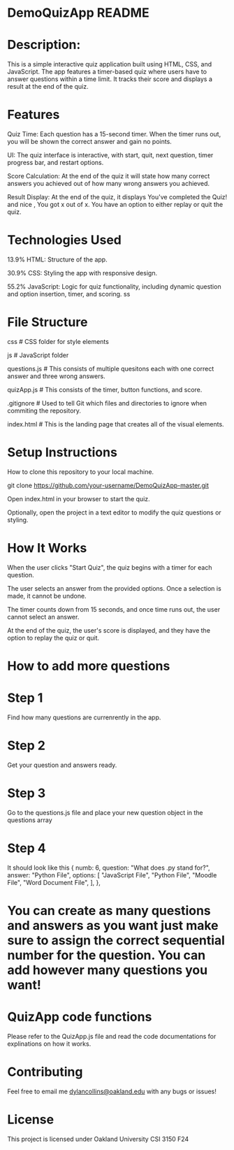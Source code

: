 # DemoQuizApp README

# Description: 

This is a simple interactive quiz application built using HTML, CSS, and JavaScript. The app features a timer-based quiz where users have to answer questions within a time limit. It tracks their score and displays a result at the end of the quiz. 

# Features

Quiz Time: Each question has a 15-second timer. When the timer runs out, you will be shown the correct answer and gain no points.

UI: The quiz interface is interactive, with start, quit, next question, timer progress bar, and restart options.

Score Calculation: At the end of the quiz it will state how many correct answers you achieved out of how many wrong answers you achieved.

Result Display: At the end of the quiz, it displays You've completed the Quiz! and nice , You got x out of x. You have an option to either replay or quit the quiz.

# Technologies Used

13.9% HTML: Structure of the app.

30.9% CSS: Styling the app with responsive design.

55.2% JavaScript: Logic for quiz functionality, including dynamic question and option insertion, timer, and scoring.
ss
# File Structure

css  # CSS folder for style elements


js    # JavaScript folder

questions.js  # This consists of multiple quesitons each with one correct answer and three wrong answers.

quizApp.js  # This consists of the timer, button functions, and score.

.gitignore         # Used to tell Git which files and directories to ignore when commiting the repository.

index.html         # This is the landing page that creates all of the visual elements.

# Setup Instructions

How to clone this repository to your local machine.

git clone https://github.com/your-username/DemoQuizApp-master.git

Open index.html in your browser to start the quiz.

Optionally, open the project in a text editor to modify the quiz questions or styling.

# How It Works

When the user clicks "Start Quiz", the quiz begins with a timer for each question.

The user selects an answer from the provided options. Once a selection is made, it cannot be undone.

The timer counts down from 15 seconds, and once time runs out, the user cannot select an answer.

At the end of the quiz, the user's score is displayed, and they have the option to replay the quiz or quit.


# How to add more questions

# Step 1
Find how many questions are currenrently in the app.
# Step 2 
Get your question and answers ready.
# Step 3
Go to the questions.js file and place your new question object in the questions array
# Step 4
It should look like this 
{
    numb: 6,
    question: "What does .py stand for?",
    answer: "Python File",
    options: [
      "JavaScript File",
      "Python File",
      "Moodle File",
      "Word Document File",
    ],
  },

# You can create as many questions and answers as you want just make sure to assign the correct sequential number for the question. You can add however many questions you want!


# QuizApp code functions
Please refer to the QuizApp.js file and read the code documentations for explinations on how it works.

# Contributing

Feel free to email me dylancollins@oakland.edu with any bugs or issues!

# License

This project is licensed under Oakland University CSI 3150 F24


